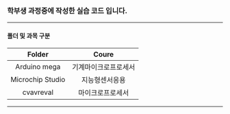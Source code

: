 ### 학부생 과정중에 작성한 실습 코드 입니다.




***
#### 폴더 및 과목 구분
|Folder|Coure|
|:--:|:--:|
|Arduino mega|기계마이크로프로세서|
|Microchip Studio|지능형센서응용|
|cvavreval|마이크로프로세서|
***
